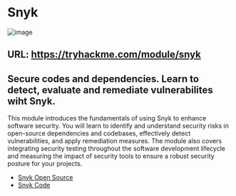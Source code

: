 # Snyk

![image](https://assets.tryhackme.com/img/modules/synk.png)

## URL: https://tryhackme.com/module/snyk
## Secure codes and dependencies. Learn to detect, evaluate and remediate vulnerabilites wiht Snyk.

This module introduces the fundamentals of using Snyk to enhance software security. You will learn to identify and understand security risks in open-source dependencies and codebases, effectively detect vulnerabilities, and apply remediation measures. The module also covers integrating security testing throughout the software development lifecycle and measuring the impact of security tools to ensure a robust security posture for your projects.
- [Snyk Open Source](snyk-open-source.md)
- [Snyk Code](snyk-code.md)
